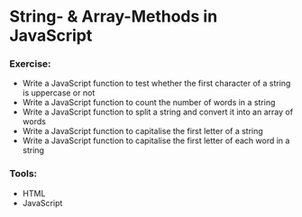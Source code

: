 # String- & Array-Methods in JavaScript

### Exercise:

-   Write a JavaScript function to test whether the first character of a string is uppercase or not
-   Write a JavaScript function to count the number of words in a string
-   Write a JavaScript function to split a string and convert it into an array of words
-   Write a JavaScript function to capitalise the first letter of a string
-   Write a JavaScript function to capitalise the first letter of each word in a string

### Tools:

-   HTML
-   JavaScript
